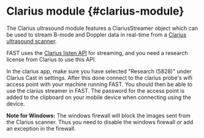 Clarius module {#clarius-module}
===================================

The Clarius ultrasound module features a ClariusStreamer object which can be used to stream B-mode and Doppler data in real-time from a [Clarius ultrasound scanner](https://clarius.com/). 

FAST uses the [Clarius listen API](https://clarius.com/research-toolkits/) for streaming, and you need a research license from Clarius to use this API.

In the clarius app, make sure you have selected "Research (5828)" under Clarius Cast in settings. After this done connect to the clarius probe's wifi access point with your machine running FAST. You should then be able to use the clarius streamer in FAST. The password for the access point is added to the clipboard on your mobile device when connecting using the device.

**Note for Windows:** The windows firewall will block the images sent from the Clarius scanner. Thus you need to disable the windows firewall or add an exception in the firewall.